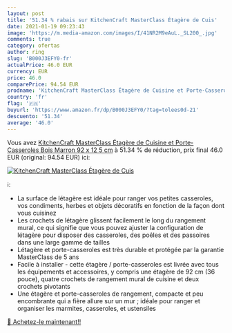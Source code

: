 ```yaml
---
layout: post
title: '51.34 % rabais sur KitchenCraft MasterClass Étagère de Cuis'
date: 2021-01-19 09:23:43
image: 'https://m.media-amazon.com/images/I/41NR2M9eAuL._SL200_.jpg'
comments: true
category: ofertas
author: ring
slug: 'B000J3EFY0-fr'
actualPrice: 46.0 EUR
currency: EUR
price: 46.0
comparePrice: 94.54 EUR
prodname: 'KitchenCraft MasterClass Étagère de Cuisine et Porte-Casseroles  Bois  Marron  92 x 12 5 cm'
country: 'fr'
flag: '🇫🇷'
buyurl: 'https://www.amazon.fr/dp/B000J3EFY0/?tag=tolees0d-21'
descuento: '51.34'
average: '46.0'
---
```


Vous avez [KitchenCraft MasterClass Étagère de Cuisine et Porte-Casseroles  Bois  Marron  92 x 12 5 cm](https://www.amazon.fr/dp/B000J3EFY0/?tag=tolees0d-21)  à  51.34 % de réduction, prix final  46.0 EUR (original: 94.54 EUR) ici:

[![KitchenCraft MasterClass Étagère de Cuis](https://m.media-amazon.com/images/I/41NR2M9eAuL._SL200_.jpg)](https://www.amazon.fr/dp/B000J3EFY0/?tag=tolees0d-21)

ℹ️:

- La surface de létagère est idéale pour ranger vos petites casseroles, vos condiments, herbes et objets décoratifs en fonction de la façon dont vous cuisinez
- Les crochets de létagère glissent facilement le long du rangement mural, ce qui signifie que vous pouvez ajuster la configuration de létagère pour disposer des casseroles, des poêles et des passoires dans une large gamme de tailles
- Létagère et porte-casseroles est très durable et protégée par la garantie MasterClass de 5 ans
- Facile à installer - cette étagère / porte-casseroles est livrée avec tous les équipements et accessoires, y compris une étagère de 92 cm (36 pouce), quatre crochets de rangement mural de cuisine et deux crochets pivotants
- Une étagère et porte-casseroles de rangement, compacte et peu encombrante qui a fière allure sur un mur ; idéale pour ranger et organiser les marmites, casseroles, et ustensiles

[🛒 Achetez-le maintenant!!](https://www.amazon.fr/dp/B000J3EFY0/?tag=tolees0d-21)
